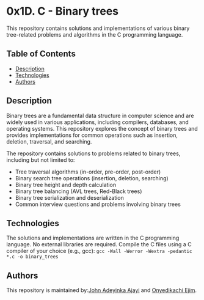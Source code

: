 # 0x1D. C - Binary trees

This repository contains solutions and implementations of various binary tree-related problems and algorithms in the C programming language.

## Table of Contents

- [Description](#description)
- [Technologies](#technologies)
- [Authors](#authors)

## Description

Binary trees are a fundamental data structure in computer science and are widely used in various applications, including compilers, databases, and operating systems. This repository explores the concept of binary trees and provides implementations for common operations such as insertion, deletion, traversal, and searching.

The repository contains solutions to problems related to binary trees, including but not limited to:

- Tree traversal algorithms (in-order, pre-order, post-order)
- Binary search tree operations (insertion, deletion, searching)
- Binary tree height and depth calculation
- Binary tree balancing (AVL trees, Red-Black trees)
- Binary tree serialization and deserialization
- Common interview questions and problems involving binary trees

## Technologies

The solutions and implementations are written in the C programming language. No external libraries are required.
Compile the C files using a C compiler of your choice (e.g., gcc): `gcc -Wall -Werror -Wextra -pedantic *.c -o binary_trees`

## Authors

This repository is maintained by:[John Adeyinka Ajayi](https://github.com/realJohnAdex) and [Onyedikachi Ejim](https://github.com/KachiEjim).
